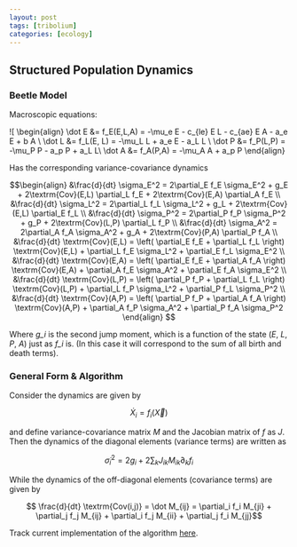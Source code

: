 ```yaml
---
layout: post
tags: [tribolium]
categories: [ecology]
---
```






 





Structured Population Dynamics
------------------------------

### Beetle Model

Macroscopic equations:

![ \begin{align} \dot E &= f_E(E,L,A) = -\mu_e E - c_{le} E L -
c_{ae} E A - a_e E + b A \\ \dot L &= f_L(E, L) = -\mu_L L +
a_e E - a_L L \\ \dot P &= f_P(L,P) = -\mu_P P - a_p P + a_L
L\\ \dot A &= f_A(P,A) = -\mu_A A + a_p P \end{align}

Has the corresponding variance-covariance dynamics

$$\begin{align} &\frac{d}{dt} \sigma_E^2 = 2\partial_E f_E
\sigma_E^2 + g_E + 2\textrm{Cov}(E,L) \partial_L f_E +
2\textrm{Cov}(E,A) \partial_A f_E \\ &\frac{d}{dt} \sigma_L^2
= 2\partial_L f_L \sigma_L^2 + g_L + 2\textrm{Cov}(E,L)
\partial_E f_L \\ &\frac{d}{dt} \sigma_P^2 = 2\partial_P f_P
\sigma_P^2 + g_P + 2\textrm{Cov}(L,P) \partial_L f_P \\
&\frac{d}{dt} \sigma_A^2 = 2\partial_A f_A \sigma_A^2 + g_A +
2\textrm{Cov}(P,A) \partial_P f_A \\ &\frac{d}{dt}
\textrm{Cov}(E,L) = \left( \partial_E f_E + \partial_L f_L
\right) \textrm{Cov}(E,L) + \partial_L f_E \sigma_L^2 +
\partial_E f_L \sigma_E^2 \\ &\frac{d}{dt} \textrm{Cov}(E,A) =
\left( \partial_E f_E + \partial_A f_A \right)
\textrm{Cov}(E,A) + \partial_A f_E \sigma_A^2 + \partial_E f_A
\sigma_E^2 \\ &\frac{d}{dt} \textrm{Cov}(L,P) = \left(
\partial_P f_P + \partial_L f_L \right) \textrm{Cov}(L,P) +
\partial_L f_P \sigma_L^2 + \partial_P f_L \sigma_P^2 \\
&\frac{d}{dt} \textrm{Cov}(A,P) = \left( \partial_P f_P +
\partial_A f_A \right) \textrm{Cov}(A,P) + \partial_A f_P
\sigma_A^2 + \partial_P f_A \sigma_P^2 \end{align}
$$

Where *g\_i* is the second jump moment, which is a function of the state
(*E*, *L*, *P*, *A*) just as *f\_i* is. (In this case it will correspond
to the sum of all birth and death terms).

### General Form & Algorithm

Consider the dynamics are given by

$$ \dot X_i = f_i(\vec X)$$

and define variance-covariance matrix *M* and the Jacobian matrix of *f*
as *J*. Then the dynamics of the diagonal elements (variance terms) are
written as

$$ \dot \sigma_i^2 = 2 g_i + 2\sum_k J_{ik} M_{ik} \partial_k f_i$$

While the dynamics of the off-diagonal elements (covariance terms) are
given by

$$ \frac{d}{dt} \textrm{Cov(i,j)} = \dot M_{ij} = \partial_i f_i
M_{ji} + \partial_j f_j M_{ij} + \partial_i f_j M_{ii} +
\partial_j f_i M_{jj}$$

Track current implementation of the algorithm
[here](http://github.com/cboettig/structured-populations/blob/master/R/noise_approx.R "http://github.com/cboettig/structured-populations/blob/master/R/noise_approx.R").


